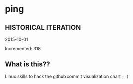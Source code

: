 # ping

## HISTORICAL ITERATION
2015-10-01

Incremented: 318

## What is this?? 
Linux skills to hack the github commit visualization chart `;-)`
